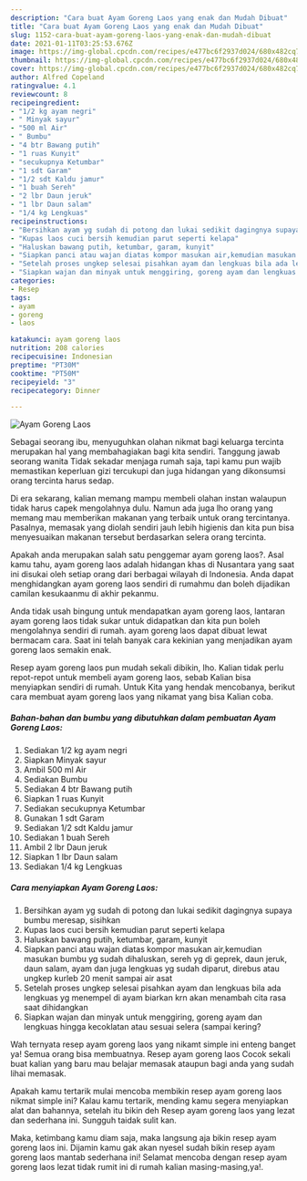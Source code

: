 ```yaml
---
description: "Cara buat Ayam Goreng Laos yang enak dan Mudah Dibuat"
title: "Cara buat Ayam Goreng Laos yang enak dan Mudah Dibuat"
slug: 1152-cara-buat-ayam-goreng-laos-yang-enak-dan-mudah-dibuat
date: 2021-01-11T03:25:53.676Z
image: https://img-global.cpcdn.com/recipes/e477bc6f2937d024/680x482cq70/ayam-goreng-laos-foto-resep-utama.jpg
thumbnail: https://img-global.cpcdn.com/recipes/e477bc6f2937d024/680x482cq70/ayam-goreng-laos-foto-resep-utama.jpg
cover: https://img-global.cpcdn.com/recipes/e477bc6f2937d024/680x482cq70/ayam-goreng-laos-foto-resep-utama.jpg
author: Alfred Copeland
ratingvalue: 4.1
reviewcount: 8
recipeingredient:
- "1/2 kg ayam negri"
- " Minyak sayur"
- "500 ml Air"
- " Bumbu"
- "4 btr Bawang putih"
- "1 ruas Kunyit"
- "secukupnya Ketumbar"
- "1 sdt Garam"
- "1/2 sdt Kaldu jamur"
- "1 buah Sereh"
- "2 lbr Daun jeruk"
- "1 lbr Daun salam"
- "1/4 kg Lengkuas"
recipeinstructions:
- "Bersihkan ayam yg sudah di potong dan lukai sedikit dagingnya supaya bumbu meresap, sisihkan"
- "Kupas laos cuci bersih kemudian parut seperti kelapa"
- "Haluskan bawang putih, ketumbar, garam, kunyit"
- "Siapkan panci atau wajan diatas kompor masukan air,kemudian masukan bumbu yg sudah dihaluskan, sereh yg di geprek, daun jeruk, daun salam, ayam dan juga lengkuas yg sudah diparut, direbus atau ungkep kurleb 20 menit sampai air asat"
- "Setelah proses ungkep selesai pisahkan ayam dan lengkuas bila ada lengkuas yg menempel di ayam biarkan krn akan menambah cita rasa saat dihidangkan"
- "Siapkan wajan dan minyak untuk menggiring, goreng ayam dan lengkuas hingga kecoklatan atau sesuai selera (sampai kering?"
categories:
- Resep
tags:
- ayam
- goreng
- laos

katakunci: ayam goreng laos 
nutrition: 208 calories
recipecuisine: Indonesian
preptime: "PT30M"
cooktime: "PT50M"
recipeyield: "3"
recipecategory: Dinner

---
```



![Ayam Goreng Laos](https://img-global.cpcdn.com/recipes/e477bc6f2937d024/680x482cq70/ayam-goreng-laos-foto-resep-utama.jpg)

Sebagai seorang ibu, menyuguhkan olahan nikmat bagi keluarga tercinta merupakan hal yang membahagiakan bagi kita sendiri. Tanggung jawab seorang  wanita Tidak sekadar menjaga rumah saja, tapi kamu pun wajib memastikan keperluan gizi tercukupi dan juga hidangan yang dikonsumsi orang tercinta harus sedap.

Di era  sekarang, kalian memang mampu membeli olahan instan walaupun tidak harus capek mengolahnya dulu. Namun ada juga lho orang yang memang mau memberikan makanan yang terbaik untuk orang tercintanya. Pasalnya, memasak yang diolah sendiri jauh lebih higienis dan kita pun bisa menyesuaikan makanan tersebut berdasarkan selera orang tercinta. 



Apakah anda merupakan salah satu penggemar ayam goreng laos?. Asal kamu tahu, ayam goreng laos adalah hidangan khas di Nusantara yang saat ini disukai oleh setiap orang dari berbagai wilayah di Indonesia. Anda dapat menghidangkan ayam goreng laos sendiri di rumahmu dan boleh dijadikan camilan kesukaanmu di akhir pekanmu.

Anda tidak usah bingung untuk mendapatkan ayam goreng laos, lantaran ayam goreng laos tidak sukar untuk didapatkan dan kita pun boleh mengolahnya sendiri di rumah. ayam goreng laos dapat dibuat lewat bermacam cara. Saat ini telah banyak cara kekinian yang menjadikan ayam goreng laos semakin enak.

Resep ayam goreng laos pun mudah sekali dibikin, lho. Kalian tidak perlu repot-repot untuk membeli ayam goreng laos, sebab Kalian bisa menyiapkan sendiri di rumah. Untuk Kita yang hendak mencobanya, berikut cara membuat ayam goreng laos yang nikamat yang bisa Kalian coba.

<!--inarticleads1-->

##### Bahan-bahan dan bumbu yang dibutuhkan dalam pembuatan Ayam Goreng Laos:

1. Sediakan 1/2 kg ayam negri
1. Siapkan  Minyak sayur
1. Ambil 500 ml Air
1. Sediakan  Bumbu
1. Sediakan 4 btr Bawang putih
1. Siapkan 1 ruas Kunyit
1. Sediakan secukupnya Ketumbar
1. Gunakan 1 sdt Garam
1. Sediakan 1/2 sdt Kaldu jamur
1. Sediakan 1 buah Sereh
1. Ambil 2 lbr Daun jeruk
1. Siapkan 1 lbr Daun salam
1. Sediakan 1/4 kg Lengkuas




<!--inarticleads2-->

##### Cara menyiapkan Ayam Goreng Laos:

1. Bersihkan ayam yg sudah di potong dan lukai sedikit dagingnya supaya bumbu meresap, sisihkan
1. Kupas laos cuci bersih kemudian parut seperti kelapa
1. Haluskan bawang putih, ketumbar, garam, kunyit
1. Siapkan panci atau wajan diatas kompor masukan air,kemudian masukan bumbu yg sudah dihaluskan, sereh yg di geprek, daun jeruk, daun salam, ayam dan juga lengkuas yg sudah diparut, direbus atau ungkep kurleb 20 menit sampai air asat
1. Setelah proses ungkep selesai pisahkan ayam dan lengkuas bila ada lengkuas yg menempel di ayam biarkan krn akan menambah cita rasa saat dihidangkan
1. Siapkan wajan dan minyak untuk menggiring, goreng ayam dan lengkuas hingga kecoklatan atau sesuai selera (sampai kering?




Wah ternyata resep ayam goreng laos yang nikamt simple ini enteng banget ya! Semua orang bisa membuatnya. Resep ayam goreng laos Cocok sekali buat kalian yang baru mau belajar memasak ataupun bagi anda yang sudah lihai memasak.

Apakah kamu tertarik mulai mencoba membikin resep ayam goreng laos nikmat simple ini? Kalau kamu tertarik, mending kamu segera menyiapkan alat dan bahannya, setelah itu bikin deh Resep ayam goreng laos yang lezat dan sederhana ini. Sungguh taidak sulit kan. 

Maka, ketimbang kamu diam saja, maka langsung aja bikin resep ayam goreng laos ini. Dijamin kamu gak akan nyesel sudah bikin resep ayam goreng laos mantab sederhana ini! Selamat mencoba dengan resep ayam goreng laos lezat tidak rumit ini di rumah kalian masing-masing,ya!.

